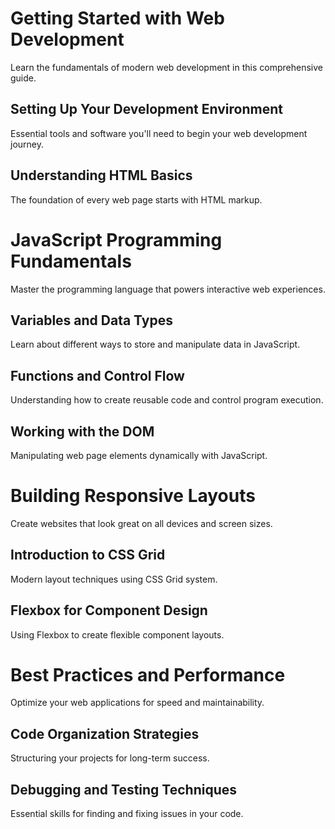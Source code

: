 # Getting Started with Web Development

Learn the fundamentals of modern web development in this comprehensive guide.

## Setting Up Your Development Environment

Essential tools and software you'll need to begin your web development journey.

## Understanding HTML Basics

The foundation of every web page starts with HTML markup.

# JavaScript Programming Fundamentals

Master the programming language that powers interactive web experiences.

## Variables and Data Types

Learn about different ways to store and manipulate data in JavaScript.

## Functions and Control Flow

Understanding how to create reusable code and control program execution.

## Working with the DOM

Manipulating web page elements dynamically with JavaScript.

# Building Responsive Layouts

Create websites that look great on all devices and screen sizes.

## Introduction to CSS Grid

Modern layout techniques using CSS Grid system.

## Flexbox for Component Design

Using Flexbox to create flexible component layouts.

# Best Practices and Performance

Optimize your web applications for speed and maintainability.

## Code Organization Strategies

Structuring your projects for long-term success.

## Debugging and Testing Techniques

Essential skills for finding and fixing issues in your code.